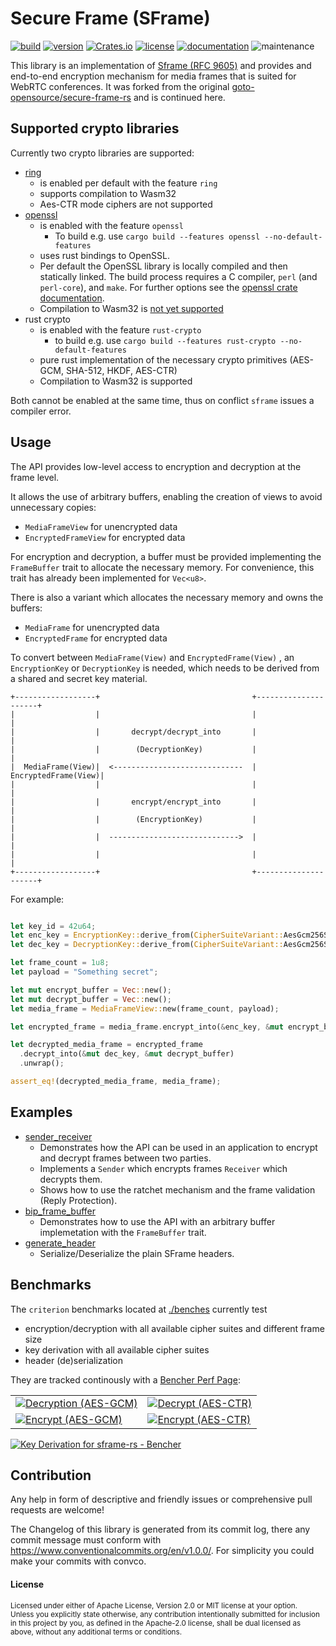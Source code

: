 # Secure Frame (SFrame)

[![build](https://img.shields.io/github/actions/workflow/status/TobTheRock/sframe-rs/ci_cd.yml?branch=main)](https://github.com/TobTheRock/sframe-rs/actions?query=branch%3Amain)
[![version](https://img.shields.io/crates/v/sframe)](https://crates.io/crates/sframe/)
[![Crates.io](https://img.shields.io/crates/d/sframe)](https://crates.io/crates/sframe)
[![license](https://img.shields.io/crates/l/sframe.svg?style=flat)](https://crates.io/crates/sframe/)
[![documentation](https://img.shields.io/badge/docs-latest-blue.svg)](https://docs.rs/sframe/)
![maintenance](https://img.shields.io/maintenance/yes/2025)

This library is an implementation of [Sframe  (RFC 9605)](https://www.rfc-editor.org/rfc/rfc9605.html) and provides and end-to-end encryption mechanism for media frames that is suited for WebRTC conferences.
It was forked from the original [goto-opensource/secure-frame-rs](https://github.com/goto-opensource/secure-frame-rs) and is continued here.

## Supported crypto libraries

Currently two crypto libraries are supported:

- [ring](https://crates.io/crates/ring)
  - is enabled per default with the feature `ring`
  - supports compilation to Wasm32
  - Aes-CTR mode ciphers are not supported
- [openssl](https://crates.io/crates/openssl)
  - is enabled with the feature `openssl`
    - To build e.g. use `cargo build --features openssl --no-default-features`
  - uses rust bindings to OpenSSL.
  - Per default the OpenSSL library is locally compiled and then statically linked. The build process requires a C compiler, `perl` (and `perl-core`), and `make`. For further options see the [openssl crate documentation](https://docs.rs/openssl/0.10.55/openssl/).
  - Compilation to Wasm32 is [not yet supported](https://github.com/sfackler/rust-openssl/issues/1016)
- rust crypto
  - is enabled with the feature `rust-crypto`
    - to build e.g. use `cargo build --features rust-crypto --no-default-features`
  - pure rust implementation of the necessary crypto primitives (AES-GCM, SHA-512, HKDF, AES-CTR)
  - Compilation to Wasm32 is supported

Both cannot be enabled at the same time, thus on conflict `sframe` issues a compiler error.

## Usage

The API provides low-level access to encryption and decryption at the frame level.

It allows the use of arbitrary buffers, enabling the creation of views to avoid unnecessary copies:

- `MediaFrameView` for unencrypted data
- `EncryptedFrameView` for encrypted data

For encryption and decryption, a buffer must be provided implementing the `FrameBuffer` trait to allocate the necessary memory.
For convenience, this trait has already been implemented for `Vec<u8>`.

There is also a variant which allocates the necessary memory and owns the buffers:

- `MediaFrame` for unencrypted data
- `EncryptedFrame` for encrypted data

To convert between `MediaFrame(View)` and `EncryptedFrame(View)` , an `EncryptionKey` or `DecryptionKey` is needed,
which needs to be derived from a shared and secret key material.
```
+------------------+                                  +---------------------+
|                  |                                  |                     |
|                  |       decrypt/decrypt_into       |                     |
|                  |        (DecryptionKey)           |                     |
|  MediaFrame(View)|  <-----------------------------  | EncryptedFrame(View)|
|                  |                                  |                     |
|                  |       encrypt/encrypt_into       |                     |
|                  |        (EncryptionKey)           |                     |
|                  |  ----------------------------->  |                     |
|                  |                                  |                     |
+------------------+                                  +---------------------+
```
For example:

```rust

let key_id = 42u64;
let enc_key = EncryptionKey::derive_from(CipherSuiteVariant::AesGcm256Sha512, key_id, "pw123").unwrap();
let dec_key = DecryptionKey::derive_from(CipherSuiteVariant::AesGcm256Sha512, key_id, "pw123").unwrap();

let frame_count = 1u8;
let payload = "Something secret";

let mut encrypt_buffer = Vec::new();
let mut decrypt_buffer = Vec::new();
let media_frame = MediaFrameView::new(frame_count, payload);

let encrypted_frame = media_frame.encrypt_into(&enc_key, &mut encrypt_buffer).unwrap();

let decrypted_media_frame = encrypted_frame
  .decrypt_into(&mut dec_key, &mut decrypt_buffer)
  .unwrap();

assert_eq!(decrypted_media_frame, media_frame);
```

## Examples

- [sender_receiver](https://github.com/TobTheRock/sframe-rs/blob/main/examples/sender_receiver)
  - Demonstrates how the API can be used in an application to encrypt and decrypt frames between two parties.
  - Implements a `Sender` which encrypts frames  `Receiver` which decrypts them.
  - Shows how to use the ratchet mechanism and the frame validation (Reply Protection).
- [bip_frame_buffer](https://github.com/TobTheRock/sframe-rs/blob/main/examples/bip_frame_buffer.rs)
  - Demonstrates how to use the API with an arbitrary buffer implemetation with the `FrameBuffer` trait.
- [generate_header](https://github.com/TobTheRock/sframe-rs/blob/main/examples/generate_header.rs)
  - Serialize/Deserialize the plain SFrame headers.

## Benchmarks

The `criterion` benchmarks located at [./benches](https://github.com/TobTheRock/sframe-rs/tree/feat/low-level-api/benches) currently test

- encryption/decryption with all available cipher suites and different frame size
- key derivation with all available cipher suites
- header (de)serialization

They are tracked continously with a [Bencher Perf Page](https://bencher.dev/perf/sframe-rs?back=L2NvbnNvbGUvb3JnYW5pemF0aW9ucy90b2J0aGVyb2NrL3Byb2plY3RzP3Blcl9wYWdlPTgmcGFnZT0x&key=true&reports_per_page=4&branches_per_page=8&testbeds_per_page=8&benchmarks_per_page=8&reports_page=1&branches_page=1&testbeds_page=1&benchmarks_page=1):

|                        |                  |
|------------------------|------------------|
| [![Decryption (AES-GCM)](https://api.bencher.dev/v0/projects/sframe-rs/perf/img?branches=99fe8511-3287-48d2-93f3-36379605c572&heads=99fe8511-3287-48d2-93f3-36379605c572&testbeds=388324aa-501e-49ca-b012-3e1054b4b2a5%2Cb02e6299-bb69-4543-a09f-e168f88d72a0%2C5725e1c7-0c8c-4dcf-9afc-6ac4ff30c7b7&benchmarks=aa4e3c86-7cbe-4531-9cda-f1718843eece%2C49f6ad47-88db-4648-82f2-cbd9f6c8c0dd%2Ca8fc78f0-437f-4015-bbca-54988a7ef2c3%2Cac01dbfe-7841-4813-9016-e6c2fb5b3e2a%2C7dab951e-b008-4748-9467-bceddbdc6c97%2Cee85f06b-08c8-4741-81e4-c5a7e5a33856%2Cacf725e4-cd56-4471-bd94-ef143db7da78%2C8a5754f5-c03a-495d-b9a8-9ab927ccfebf%2C8fa81434-f422-4dbf-b209-df4a7ec710a8%2C757fa277-0938-49d6-8627-4502a9de9a29&measures=e050a8d7-e788-4ce5-9e95-48870f805da3&start_time=1732795740000&title=Decryption+%28AES-GCM%29)](https://bencher.dev/perf/sframe-rs?key=true&reports_per_page=4&branches_per_page=8&testbeds_per_page=8&benchmarks_per_page=8&reports_page=1&branches_page=1&testbeds_page=1&benchmarks_page=1&branches=99fe8511-3287-48d2-93f3-36379605c572&heads=99fe8511-3287-48d2-93f3-36379605c572&testbeds=388324aa-501e-49ca-b012-3e1054b4b2a5%2Cb02e6299-bb69-4543-a09f-e168f88d72a0%2C5725e1c7-0c8c-4dcf-9afc-6ac4ff30c7b7&benchmarks=aa4e3c86-7cbe-4531-9cda-f1718843eece%2C49f6ad47-88db-4648-82f2-cbd9f6c8c0dd%2Ca8fc78f0-437f-4015-bbca-54988a7ef2c3%2Cac01dbfe-7841-4813-9016-e6c2fb5b3e2a%2C7dab951e-b008-4748-9467-bceddbdc6c97%2Cee85f06b-08c8-4741-81e4-c5a7e5a33856%2Cacf725e4-cd56-4471-bd94-ef143db7da78%2C8a5754f5-c03a-495d-b9a8-9ab927ccfebf%2C8fa81434-f422-4dbf-b209-df4a7ec710a8%2C757fa277-0938-49d6-8627-4502a9de9a29&measures=e050a8d7-e788-4ce5-9e95-48870f805da3&start_time=1732795740000&lower_boundary=false&upper_boundary=false&clear=true&plots_per_page=8&plots_page=1&tab=testbeds&utm_medium=share&utm_source=bencher&utm_content=img&utm_campaign=perf%2Bimg&utm_term=sframe-rs) | [![Decrypt (AES-CTR)](https://api.bencher.dev/v0/projects/sframe-rs/perf/img?branches=99fe8511-3287-48d2-93f3-36379605c572&heads=&testbeds=388324aa-501e-49ca-b012-3e1054b4b2a5%2Cb02e6299-bb69-4543-a09f-e168f88d72a0%2C5725e1c7-0c8c-4dcf-9afc-6ac4ff30c7b7&benchmarks=aa4e3c86-7cbe-4531-9cda-f1718843eece%2C49f6ad47-88db-4648-82f2-cbd9f6c8c0dd%2Ca8fc78f0-437f-4015-bbca-54988a7ef2c3%2Cac01dbfe-7841-4813-9016-e6c2fb5b3e2a%2C7dab951e-b008-4748-9467-bceddbdc6c97%2Cee85f06b-08c8-4741-81e4-c5a7e5a33856%2Cacf725e4-cd56-4471-bd94-ef143db7da78%2C8a5754f5-c03a-495d-b9a8-9ab927ccfebf%2C8fa81434-f422-4dbf-b209-df4a7ec710a8%2C757fa277-0938-49d6-8627-4502a9de9a29&measures=e050a8d7-e788-4ce5-9e95-48870f805da3&start_time=1730649647746&title=Decrypt+%28AES-CTR%29)](https://bencher.dev/perf/sframe-rs?lower_value=false&upper_value=false&lower_boundary=false&upper_boundary=false&x_axis=date_time&branches=99fe8511-3287-48d2-93f3-36379605c572&testbeds=388324aa-501e-49ca-b012-3e1054b4b2a5%2Cb02e6299-bb69-4543-a09f-e168f88d72a0%2C5725e1c7-0c8c-4dcf-9afc-6ac4ff30c7b7&benchmarks=aa4e3c86-7cbe-4531-9cda-f1718843eece%2C49f6ad47-88db-4648-82f2-cbd9f6c8c0dd%2Ca8fc78f0-437f-4015-bbca-54988a7ef2c3%2Cac01dbfe-7841-4813-9016-e6c2fb5b3e2a%2C7dab951e-b008-4748-9467-bceddbdc6c97%2Cee85f06b-08c8-4741-81e4-c5a7e5a33856%2Cacf725e4-cd56-4471-bd94-ef143db7da78%2C8a5754f5-c03a-495d-b9a8-9ab927ccfebf%2C8fa81434-f422-4dbf-b209-df4a7ec710a8%2C757fa277-0938-49d6-8627-4502a9de9a29&measures=e050a8d7-e788-4ce5-9e95-48870f805da3&start_time=1730649647746&tab=plots&plots_search=c1bde76d-0e9a-4435-bdd7-6014ff02bb08&key=true&reports_per_page=4&branches_per_page=8&testbeds_per_page=8&benchmarks_per_page=8&plots_per_page=8&reports_page=1&branches_page=1&testbeds_page=1&benchmarks_page=1&plots_page=1&utm_medium=share&utm_source=bencher&utm_content=img&utm_campaign=perf%2Bimg&utm_term=sframe-rs) |
| [![Encrypt (AES-GCM)](https://api.bencher.dev/v0/projects/sframe-rs/perf/img?branches=99fe8511-3287-48d2-93f3-36379605c572&heads=&testbeds=388324aa-501e-49ca-b012-3e1054b4b2a5%2Cb02e6299-bb69-4543-a09f-e168f88d72a0%2C5725e1c7-0c8c-4dcf-9afc-6ac4ff30c7b7&benchmarks=757fa277-0938-49d6-8627-4502a9de9a29%2C957e48a3-1efe-4fe5-a1dd-d8c5405d77d9&measures=e050a8d7-e788-4ce5-9e95-48870f805da3&start_time=1730649647746&title=Encrypt+%28AES-GCM%29)](https://bencher.dev/perf/sframe-rs?lower_value=false&upper_value=false&lower_boundary=false&upper_boundary=false&x_axis=date_time&branches=99fe8511-3287-48d2-93f3-36379605c572&testbeds=388324aa-501e-49ca-b012-3e1054b4b2a5%2Cb02e6299-bb69-4543-a09f-e168f88d72a0%2C5725e1c7-0c8c-4dcf-9afc-6ac4ff30c7b7&measures=e050a8d7-e788-4ce5-9e95-48870f805da3&start_time=1730649647746&tab=benchmarks&plots_search=c1bde76d-0e9a-4435-bdd7-6014ff02bb08&key=true&reports_per_page=4&branches_per_page=8&testbeds_per_page=8&benchmarks_per_page=8&plots_per_page=8&reports_page=1&branches_page=1&testbeds_page=1&benchmarks_page=3&plots_page=1&clear=true&benchmarks_search=encrypt&benchmarks=757fa277-0938-49d6-8627-4502a9de9a29%2C957e48a3-1efe-4fe5-a1dd-d8c5405d77d9&utm_medium=share&utm_source=bencher&utm_content=img&utm_campaign=perf%2Bimg&utm_term=sframe-rs) | [![Encrypt (AES-CTR)](https://api.bencher.dev/v0/projects/sframe-rs/perf/img?branches=99fe8511-3287-48d2-93f3-36379605c572&heads=&testbeds=388324aa-501e-49ca-b012-3e1054b4b2a5%2Cb02e6299-bb69-4543-a09f-e168f88d72a0%2C5725e1c7-0c8c-4dcf-9afc-6ac4ff30c7b7&benchmarks=acf725e4-cd56-4471-bd94-ef143db7da78%2C8a5754f5-c03a-495d-b9a8-9ab927ccfebf%2C8fa81434-f422-4dbf-b209-df4a7ec710a8&measures=e050a8d7-e788-4ce5-9e95-48870f805da3&start_time=1730649647746&title=Encrypt+%28AES-CTR%29)](https://bencher.dev/perf/sframe-rs?lower_value=false&upper_value=false&lower_boundary=false&upper_boundary=false&x_axis=date_time&branches=99fe8511-3287-48d2-93f3-36379605c572&testbeds=388324aa-501e-49ca-b012-3e1054b4b2a5%2Cb02e6299-bb69-4543-a09f-e168f88d72a0%2C5725e1c7-0c8c-4dcf-9afc-6ac4ff30c7b7&measures=e050a8d7-e788-4ce5-9e95-48870f805da3&start_time=1730649647746&tab=benchmarks&plots_search=c1bde76d-0e9a-4435-bdd7-6014ff02bb08&key=true&reports_per_page=4&branches_per_page=8&testbeds_per_page=8&benchmarks_per_page=8&plots_per_page=8&reports_page=1&branches_page=1&testbeds_page=1&benchmarks_page=2&plots_page=1&clear=true&benchmarks_search=encrypt&benchmarks=acf725e4-cd56-4471-bd94-ef143db7da78%2C8a5754f5-c03a-495d-b9a8-9ab927ccfebf%2C8fa81434-f422-4dbf-b209-df4a7ec710a8&utm_medium=share&utm_source=bencher&utm_content=img&utm_campaign=perf%2Bimg&utm_term=sframe-rs) |
<a href="https://bencher.dev/perf/sframe-rs?lower_value=false&upper_value=false&lower_boundary=false&upper_boundary=false&x_axis=date_time&branches=99fe8511-3287-48d2-93f3-36379605c572&testbeds=388324aa-501e-49ca-b012-3e1054b4b2a5%2Cb02e6299-bb69-4543-a09f-e168f88d72a0%2C5725e1c7-0c8c-4dcf-9afc-6ac4ff30c7b7&measures=e050a8d7-e788-4ce5-9e95-48870f805da3&start_time=1730649647746&tab=benchmarks&plots_search=c1bde76d-0e9a-4435-bdd7-6014ff02bb08&key=true&reports_per_page=4&branches_per_page=8&testbeds_per_page=8&benchmarks_per_page=8&plots_per_page=8&reports_page=1&branches_page=1&testbeds_page=1&benchmarks_page=1&plots_page=1&clear=true&benchmarks_search=key&benchmarks=abd325b0-57e2-411c-8a86-4ef6d1c45279%2Cf144e648-b192-4514-81fc-f14bca4fba41%2Cf817d982-5073-45d1-8727-021569683502&utm_medium=share&utm_source=bencher&utm_content=img&utm_campaign=perf%2Bimg&utm_term=sframe-rs"><img src="https://api.bencher.dev/v0/projects/sframe-rs/perf/img?branches=99fe8511-3287-48d2-93f3-36379605c572&heads=&testbeds=388324aa-501e-49ca-b012-3e1054b4b2a5%2Cb02e6299-bb69-4543-a09f-e168f88d72a0%2C5725e1c7-0c8c-4dcf-9afc-6ac4ff30c7b7&benchmarks=abd325b0-57e2-411c-8a86-4ef6d1c45279%2Cf144e648-b192-4514-81fc-f14bca4fba41%2Cf817d982-5073-45d1-8727-021569683502&measures=e050a8d7-e788-4ce5-9e95-48870f805da3&start_time=1730649647746&title=Key+Derivation" title="Key Derivation" alt="Key Derivation for sframe-rs - Bencher" /></a>

## Contribution

Any help in form of descriptive and friendly issues or comprehensive pull requests are welcome!

The Changelog of this library is generated from its commit log, there any commit message must conform with <https://www.conventionalcommits.org/en/v1.0.0/>. For simplicity you could make your commits with convco.

#### License

<sup>
Licensed under either of Apache License, Version 2.0 or MIT license at your option.
</sup>

<br>

<sub>
Unless you explicitly state otherwise, any contribution intentionally submitted for inclusion in this project by you, as defined in the Apache-2.0 license, shall be dual licensed as above, without any additional terms or conditions.
</sub>
